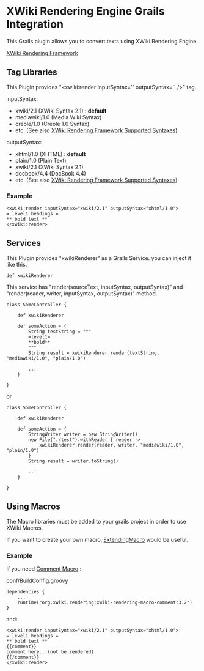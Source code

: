 # XWiki Rendering Engine Grails Integration #

This Grails plugin allows you to convert texts using XWiki Rendering Engine.

[XWiki Rendering Framework](http://rendering.xwiki.org/xwiki/bin/view/Main/WebHome)

## Tag Libraries ##

This Plugin provides "<xwiki:render inputSyntax='' outputSyntax='' />" tag.

inputSyntax:

* xwiki/2.1 (XWiki Syntax 2.1) : **default**
* mediawiki/1.0 (Media Wiki Syntax)
* creole/1.0 (Creole 1.0 Syntax)
* etc. (See also [XWiki Rendering Framework Supported Syntaxes](http://rendering.xwiki.org/xwiki/bin/view/Main/WebHome#HSupportedSyntaxes))

outputSyntax:

* xhtml/1.0 (XHTML) : **default**
* plain/1.0 (Plain Text)
* xwiki/2.1 (XWiki Syntax 2.1)
* docbook/4.4 (DocBook 4.4)
* etc. (See also [XWiki Rendering Framework Supported Syntaxes](http://rendering.xwiki.org/xwiki/bin/view/Main/WebHome#HSupportedSyntaxes))

### Example ###

	<xwiki:render inputSyntax="xwiki/2.1" outputSyntax="xhtml/1.0">
	= level1 headings =
	** bold text **
	</xwiki:render>


## Services ##

This Plugin provides "xwikiRenderer" as a Grails Service. you can inject it like this.

	def xwikiRenderer

This service has "render(sourceText, inputSyntax, outputSyntax)" and "render(reader, writer, inputSyntax, outputSyntax)" method.

	class SomeController {

	    def xwikiRenderer

	    def someAction = {
	        String testString = """
	        =level1=
	        **bold**
	        """
	        String result = xwikiRenderer.render(textString, "mediawiki/1.0", "plain/1.0")

	        ...
	    }

	}

or

	class SomeController {

	    def xwikiRenderer

	    def someAction = {
	        StringWriter writer = new StringWriter()
	        new File("./test").withReader { reader ->
                xwikiRenderer.render(reader, writer, "mediawiki/1.0", "plain/1.0")
	        }
	        String result = writer.toString()

	        ...
	    }

	}

## Using Macros ##

The Macro libraries must be added to your grails project in order to use XWiki Macros.

If you want to create your own macro, [ExtendingMacro](http://rendering.xwiki.org/xwiki/bin/view/Main/ExtendingMacro) would be useful.

### Example ###
If you need [Comment Macro](http://extensions.xwiki.org/xwiki/bin/view/Extension/Comment+Macro) :

conf/BuildConfig.groovy

	dependencies {
	    ...
	    runtime("org.xwiki.rendering:xwiki-rendering-macro-comment:3.2")
    }

and:

	<xwiki:render inputSyntax="xwiki/2.1" outputSyntax="xhtml/1.0">
	= level1 headings =
	** bold text **
	{{comment}}
	comment here...(not be rendered)
	{{/comment}}
	</xwiki:render>

